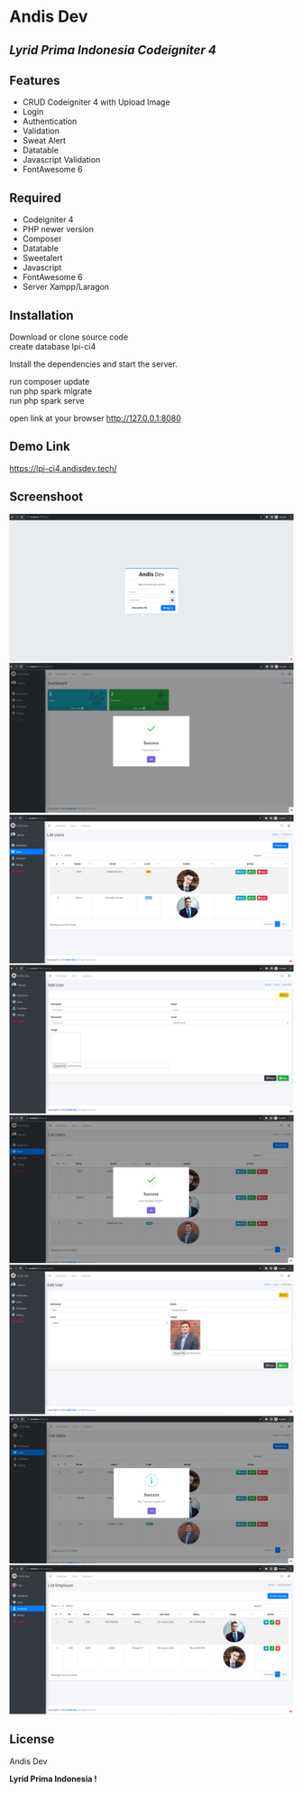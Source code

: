 # Andis Dev
## _Lyrid Prima Indonesia Codeigniter 4_

## Features

- CRUD Codeigniter 4 with Upload Image
- Login
- Authentication
- Validation
- Sweat Alert
- Datatable
- Javascript Validation
- FontAwesome 6

## Required

- Codeigniter 4
- PHP newer version
- Composer
- Datatable
- Sweetalert
- Javascript
- FontAwesome 6
- Server Xampp/Laragon

## Installation

Download or clone source code <br>
create database lpi-ci4

Install the dependencies and start the server.

run composer update <br>
run php spark migrate <br>
run php spark serve <br>

open link at your browser
http://127.0.0.1:8080

## Demo Link
https://lpi-ci4.andisdev.tech/

## Screenshoot
![logo](https://github.com/AndiSyarif/lpi-ci4/blob/main/public/assets/img/ss1.png)
![logo](https://github.com/AndiSyarif/lpi-ci4/blob/main/public/assets/img/ss2.png)
![logo](https://github.com/AndiSyarif/lpi-ci4/blob/main/public/assets/img/ss3.png)
![logo](https://github.com/AndiSyarif/lpi-ci4/blob/main/public/assets/img/ss4.png)
![logo](https://github.com/AndiSyarif/lpi-ci4/blob/main/public/assets/img/ss5.png)
![logo](https://github.com/AndiSyarif/lpi-ci4/blob/main/public/assets/img/ss6.png)
![logo](https://github.com/AndiSyarif/lpi-ci4/blob/main/public/assets/img/ss7.png)
![logo](https://github.com/AndiSyarif/lpi-ci4/blob/main/public/assets/img/ss8.png)

## License

Andis Dev

**Lyrid Prima Indonesia !**

